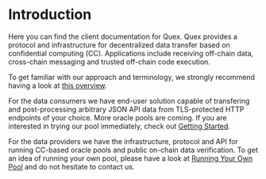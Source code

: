 # Introduction

Here you can find the client documentation for Quex. Quex provides a protocol and infrastructure for decentralized data
transfer based on confidential computing (CC). Applications include receiving off-chain data, cross-chain messaging and
trusted off-chain code execution.

To get familiar with our approach and terminology, we strongly recommend having a look at [this overview](overview.md).

For the data consumers we have end-user solution capable of transfering and post-processing arbitrary JSON API data from
TLS-protected HTTP endpoints of your choice. More oracle pools are coming. If you are interested in trying our pool
immediately, check out [Getting Started](../consumer/getting_started.md).

For the data providers we have the infrastructure, protocol and API for running CC-based oracle pools and public
on-chain data verification. To get an idea of running your own pool, please have a look at [Running Your Own
Pool](../provider/running_your_own_pool.md) and do not hesitate to contact us.
